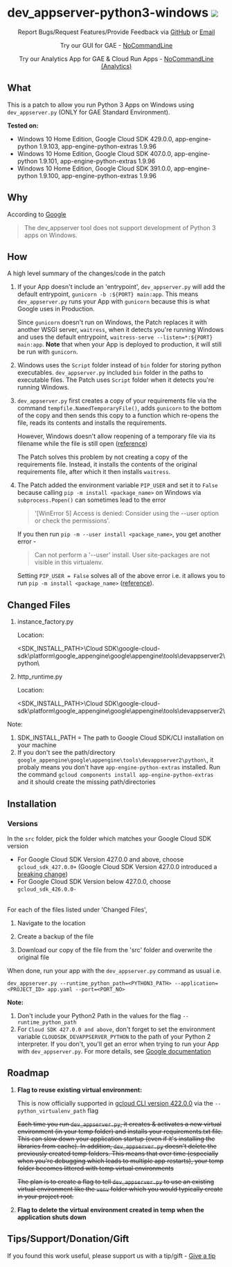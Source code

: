 # dev_appserver-python3-windows   <a href="https://twitter.com/intent/tweet?text=Run%20GAE%20Python%203%20Apps%20on%20Windows%20using%20this%20patch%20created%20by%20%40GUI_4_GAE"><img src="https://img.shields.io/twitter/url?label=Share on Twitter&style=social&url=https://github.com/NoCommandLine/dev_appserver-python3-windows"></a>

<p></p>
<p align="center">
    Report Bugs/Request Features/Provide Feedback via 
    <a href="https://github.com/NoCommandLine/dev_appserver-python3-windows/issues/new/choose">GitHub</a>
    or
    <a href="mailto:info.nocommandline+github@gmail.com">Email</a>
</p>


<p align="center">
    Try our GUI for GAE - <a href="https://nocommandline.com/">NoCommandLine</a>
</p>

<p align="center">
    Try our Analytics App for GAE & Cloud Run Apps - <a href="https://github.com/NoCommandLine/NoCommandLine-Analytics/">NoCommandLine (Analytics)</a>
</p>
<!--
<p align="center">
    Block Bots/Spam to your GAE App with our - <a href="https://firewall.nocommandline.com/">Automated Firewall Rule Command Generator</a>
</p>
-->

## What
This is a patch to allow you run Python 3 Apps on Windows using ```dev_appserver.py``` (ONLY for GAE Standard Environment).

**Tested on:** 

- Windows 10 Home Edition, Google Cloud SDK 429.0.0, app-engine-python 1.9.103, app-engine-python-extras 1.9.96
- Windows 10 Home Edition, Google Cloud SDK 407.0.0, app-engine-python 1.9.101, app-engine-python-extras 1.9.96
- Windows 10 Home Edition, Google Cloud SDK 391.0.0, app-engine-python 1.9.100, app-engine-python-extras 1.9.96


## Why
According to [Google](https://cloud.google.com/appengine/docs/standard/testing-and-deploying-your-app?tab=python)

> The dev_appserver tool does not support development of Python 3 apps on Windows.


## How
A high level summary of the changes/code in the patch

1. If your App doesn't include an 'entrypoint', ```dev_appserver.py``` will add the default entrypoint, ```gunicorn -b :${PORT} main:app```. This means ```dev_appserver.py``` runs your App with ```gunicorn``` because this is what Google uses in Production.

    Since ```gunicorn``` doesn't run on Windows, the Patch replaces it with another WSGI server, ```waitress```, when it detects you're running Windows and uses the default entrypoint, ```waitress-serve --listen=*:${PORT} main:app```. **Note** that when your App is deployed to production, it will still be run with ```gunicorn```.

2. Windows uses the ```Script``` folder instead of ```bin``` folder for storing python executables. ```dev_appserver.py``` included ```bin``` folder in the paths to executable files. The Patch uses ```Script``` folder when it detects you're running Windows.

3. ```dev_appserver.py``` first creates a copy of your requirements file via the command ```tempfile.NamedTemporaryFile()```, adds ```gunicorn``` to the bottom of the copy and then sends this copy to a function which re-opens the file, reads its contents and installs the requirements. 

    However, Windows doesn't allow reopening of a temporary file via its filename while the file is still open ([reference](https://docs.python.org/2.7/library/tempfile.html#tempfile.NamedTemporaryFile)) 

    The Patch solves this problem by not creating a copy of the requirements file. Instead, it installs the contents of the original requirements file, after which it then installs ```waitress```.

4. The Patch added the environment variable ```PIP_USER``` and set it to ```False``` because calling ```pip -m install <package_name>``` on Windows via ```subprocess.Popen()``` can sometimes lead to the error 

    > '[WinError 5] Access is denied: Consider using the --user option or check the permissions'. 


    If you then run ```pip -m --user install <package_name>```, you get another error - 
    
    
    > Can not perform a '--user' install. User site-packages are not visible in this virtualenv.
    
    
    Setting ```PIP_USER = False``` solves all of the above error i.e. it allows you to run ```pip -m install <package_name>``` ([reference](https://github.com/gitpod-io/gitpod/issues/1997#issuecomment-708480259)).


## Changed Files

1. instance_factory.py

    Location: 
    
    <SDK_INSTALL_PATH>\Cloud SDK\google-cloud-sdk\platform\google_appengine\google\appengine\tools\devappserver2\python\

2. http_runtime.py 

    Location: 
    
   <SDK_INSTALL_PATH>\Cloud SDK\google-cloud-sdk\platform\google_appengine\google\appengine\tools\devappserver2\
   
Note: 
1. SDK_INSTALL_PATH = The path to Google Cloud SDK/CLI installation on your machine
2. If you don't see the path/directory ```google_appengine\google\appengine\tools\devappserver2\python\```, it probaly means you don't have ```app-engine-python-extras``` installed. Run the command ```gcloud components install app-engine-python-extras``` and it should create the missing path/directories
   
## Installation

### Versions
In the ```src``` folder, pick the folder which matches your Google Cloud SDK version
- For Google Cloud SDK Version 427.0.0 and above, choose ```gcloud_sdk_427.0.0+``` (Google Cloud SDK Version 427.0.0 introduced a [breaking change](https://cloud.google.com/sdk/docs/release-notes#breaking_changes_9))
- For Google Cloud SDK Version below 427.0.0, choose ```gcloud_sdk_426.0.0-```  

<br>
For each of the files listed under 'Changed Files', 

1. Navigate to the location

2. Create a backup of the file

3. Download our copy of the file from the 'src' folder and overwrite the original file


When done, run your app with the ```dev_appserver.py``` command as usual i.e. 


```dev_appserver.py --runtime_python_path=<PYTHON3_PATH> --application=<PROJECT_ID> app.yaml --port=<PORT_NO> ```


**Note:** 
1. Don't include your Python2 Path in the values for the flag ```--runtime_python_path```
2. For ```Cloud SDK 427.0.0 and above```, don't forget to set the environment variable ```CLOUDSDK_DEVAPPSERVER_PYTHON``` to the path of your Python 2 interpreter. If you don't, you'll get an error when trying to run your App with ```dev_appserver.py```. For more details, see [Google documentation](https://cloud.google.com/appengine/docs/standard/tools/local-devserver-command?tab=python)

## Roadmap

1. **Flag to reuse existing virtual environment:**  
    
    This is now officially supported in [gcloud CLI version 422.0.0](https://cloud.google.com/sdk/docs/release-notes#app_engine_5) via the ```--python_virtualenv_path``` flag
    
    
    <s>Each time you run ```dev_appserver.py```, it creates & activates a new virtual environment (in your temp folder) and installs your requirements.txt file. This can slow down your application startup (even if it's installing the libraries from cache). In addition, ```dev_appserver.py``` doesn't delete the previously created temp folders. This means that over time (especially when you're debugging which leads to multiple app restarts), your temp folder becomes littered with temp virtual environments

    The plan is to create a flag to tell ```dev_appserver.py``` to use an existing virtual environment like the ```venv``` folder which you would typically create in your project root.</s>
    
2. **Flag to delete the virtual environment created in temp when the application shuts down**


## Tips/Support/Donation/Gift

If you found this work useful, please support us with a tip/gift - [Give a tip](https://buy.stripe.com/4gw01bfLy3SFbVS4gg)
